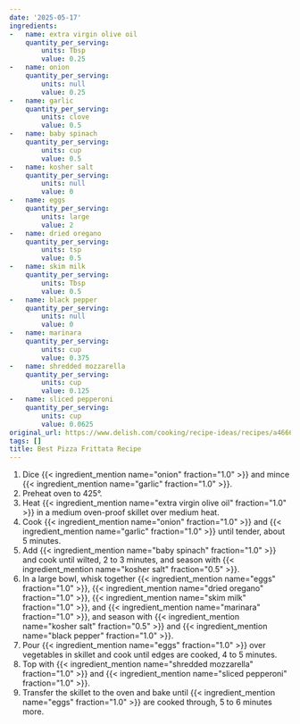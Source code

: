 ```yaml
---
date: '2025-05-17'
ingredients:
-   name: extra virgin olive oil
    quantity_per_serving:
        units: Tbsp
        value: 0.25
-   name: onion
    quantity_per_serving:
        units: null
        value: 0.25
-   name: garlic
    quantity_per_serving:
        units: clove
        value: 0.5
-   name: baby spinach
    quantity_per_serving:
        units: cup
        value: 0.5
-   name: kosher salt
    quantity_per_serving:
        units: null
        value: 0
-   name: eggs
    quantity_per_serving:
        units: large
        value: 2
-   name: dried oregano
    quantity_per_serving:
        units: tsp
        value: 0.5
-   name: skim milk
    quantity_per_serving:
        units: Tbsp
        value: 0.5
-   name: black pepper
    quantity_per_serving:
        units: null
        value: 0
-   name: marinara
    quantity_per_serving:
        units: cup
        value: 0.375
-   name: shredded mozzarella
    quantity_per_serving:
        units: cup
        value: 0.125
-   name: sliced pepperoni
    quantity_per_serving:
        units: cup
        value: 0.0625
original_url: https://www.delish.com/cooking/recipe-ideas/recipes/a46661/pizza-frittata-recipe/
tags: []
title: Best Pizza Frittata Recipe
---
```


1. Dice {{< ingredient_mention name="onion" fraction="1.0" >}} and mince {{< ingredient_mention name="garlic" fraction="1.0" >}}.
2. Preheat oven to 425°.
3. Heat {{< ingredient_mention name="extra virgin olive oil" fraction="1.0" >}} in a medium oven-proof skillet over medium heat.
4. Cook {{< ingredient_mention name="onion" fraction="1.0" >}} and {{< ingredient_mention name="garlic" fraction="1.0" >}} until tender, about 5 minutes.
5. Add {{< ingredient_mention name="baby spinach" fraction="1.0" >}} and cook until wilted, 2 to 3 minutes, and season with {{< ingredient_mention name="kosher salt" fraction="0.5" >}}.
6. In a large bowl, whisk together {{< ingredient_mention name="eggs" fraction="1.0" >}}, {{< ingredient_mention name="dried oregano" fraction="1.0" >}}, {{< ingredient_mention name="skim milk" fraction="1.0" >}}, and {{< ingredient_mention name="marinara" fraction="1.0" >}}, and season with {{< ingredient_mention name="kosher salt" fraction="0.5" >}} and {{< ingredient_mention name="black pepper" fraction="1.0" >}}.
7. Pour {{< ingredient_mention name="eggs" fraction="1.0" >}} over vegetables in skillet and cook until edges are cooked, 4 to 5 minutes.
8. Top with {{< ingredient_mention name="shredded mozzarella" fraction="1.0" >}} and {{< ingredient_mention name="sliced pepperoni" fraction="1.0" >}}.
9. Transfer the skillet to the oven and bake until {{< ingredient_mention name="eggs" fraction="1.0" >}} are cooked through, 5 to 6 minutes more.